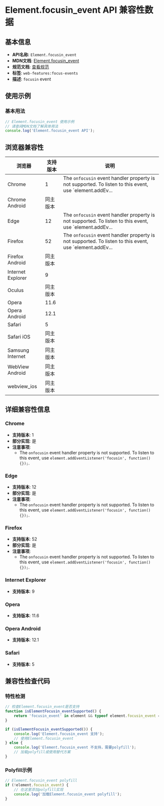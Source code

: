 # Element.focusin_event API 兼容性数据

## 基本信息

- **API名称**: `Element.focusin_event`
- **MDN文档**: [Element.focusin_event](https://developer.mozilla.org/docs/Web/API/Element/focusin_event)
- **规范文档**: [查看规范](https://w3c.github.io/uievents/#event-type-focusin)
- **标签**: `web-features:focus-events`
- **描述**: `focusin` event

## 使用示例

### 基本用法

```javascript
// Element.focusin_event 使用示例
// 请查阅MDN文档了解具体用法
console.log('Element.focusin_event API');
```

## 浏览器兼容性

| 浏览器 | 支持版本 | 说明 |
|--------|----------|------|
| Chrome | 1 | The `onfocusin` event handler property is not supported. To listen to this event, use `element.addEv... |
| Chrome Android | 同主版本 |  |
| Edge | 12 | The `onfocusin` event handler property is not supported. To listen to this event, use `element.addEv... |
| Firefox | 52 | The `onfocusin` event handler property is not supported. To listen to this event, use `element.addEv... |
| Firefox Android | 同主版本 |  |
| Internet Explorer | 9 |  |
| Oculus | 同主版本 |  |
| Opera | 11.6 |  |
| Opera Android | 12.1 |  |
| Safari | 5 |  |
| Safari iOS | 同主版本 |  |
| Samsung Internet | 同主版本 |  |
| WebView Android | 同主版本 |  |
| webview_ios | 同主版本 |  |

## 详细兼容性信息

### Chrome

- **支持版本**: 1
- **部分实现**: 是
- **注意事项**:
  - The `onfocusin` event handler property is not supported. To listen to this event, use `element.addEventListener('focusin', function() {});`.

### Edge

- **支持版本**: 12
- **部分实现**: 是
- **注意事项**:
  - The `onfocusin` event handler property is not supported. To listen to this event, use `element.addEventListener('focusin', function() {});`.

### Firefox

- **支持版本**: 52
- **部分实现**: 是
- **注意事项**:
  - The `onfocusin` event handler property is not supported. To listen to this event, use `element.addEventListener('focusin', function() {});`.

### Internet Explorer

- **支持版本**: 9

### Opera

- **支持版本**: 11.6

### Opera Android

- **支持版本**: 12.1

### Safari

- **支持版本**: 5

## 兼容性检查代码

### 特性检测

```javascript
// 检查Element.focusin_event是否支持
function isElementFocusin_eventSupported() {
    return 'focusin_event' in element && typeof element.focusin_event === 'function';
}

if (isElementFocusin_eventSupported()) {
    console.log('Element.focusin_event 支持');
    // 使用Element.focusin_event
} else {
    console.log('Element.focusin_event 不支持，需要polyfill');
    // 加载polyfill或使用替代方案
}
```

### Polyfill示例

```javascript
// Element.focusin_event polyfill
if (!element.focusin_event) {
    // 在这里添加polyfill实现
    console.log('加载Element.focusin_event polyfill');
}
```

